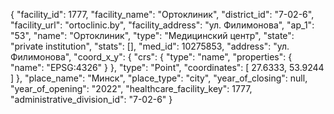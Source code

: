 {
    "facility_id": 1777,
    "facility_name": "Ортоклиник",
    "district_id": "7-02-6",
    "facility_url": "ortoclinic.by",
    "facility_address": "ул. Филимонова",
    "ap_1": "53",
    "name": "Ортоклиник",
    "type": "Медицинский центр",
    "state": "private institution",
    "stats": [],
    "med_id": 10275853,
    "address": "ул. Филимонова",
    "coord_x_y": {
        "crs": {
            "type": "name",
            "properties": {
                "name": "EPSG:4326"
            }
        },
        "type": "Point",
        "coordinates": [
            27.6333,
            53.9244
        ]
    },
    "place_name": "Минск",
    "place_type": "city",
    "year_of_closing": null,
    "year_of_opening": "2022",
    "healthcare_facility_key": 1777,
    "administrative_division_id": "7-02-6"
}